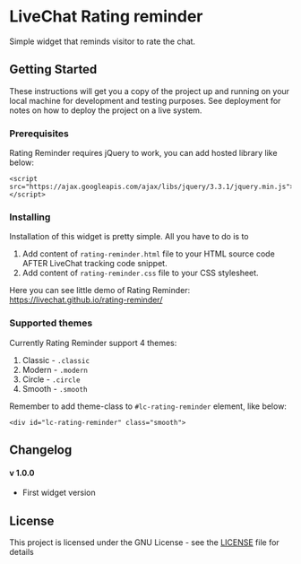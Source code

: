 # LiveChat Rating reminder

Simple widget that reminds visitor to rate the chat.

## Getting Started

These instructions will get you a copy of the project up and running on your local machine for development and testing purposes. See deployment for notes on how to deploy the project on a live system.

### Prerequisites

Rating Reminder requires jQuery to work, you can add hosted library like below:

```
<script src="https://ajax.googleapis.com/ajax/libs/jquery/3.3.1/jquery.min.js"></script>
```

### Installing

Installation of this widget is pretty simple. All you have to do is to 
1. Add content of `rating-reminder.html` file to your HTML source code AFTER LiveChat tracking code snippet.
2. Add content of `rating-reminder.css` file to your CSS stylesheet. 

Here you can see little demo of Rating Reminder: https://livechat.github.io/rating-reminder/

### Supported themes

Currently Rating Reminder support 4 themes:
1. Classic - `.classic`
2. Modern - `.modern`
3. Circle - `.circle`
4. Smooth - `.smooth`

Remember to add theme-class to `#lc-rating-reminder` element, like below:

```
<div id="lc-rating-reminder" class="smooth">
```

## Changelog

#### v 1.0.0
- First widget version

## License

This project is licensed under the GNU License - see the [LICENSE](LICENSE) file for details
